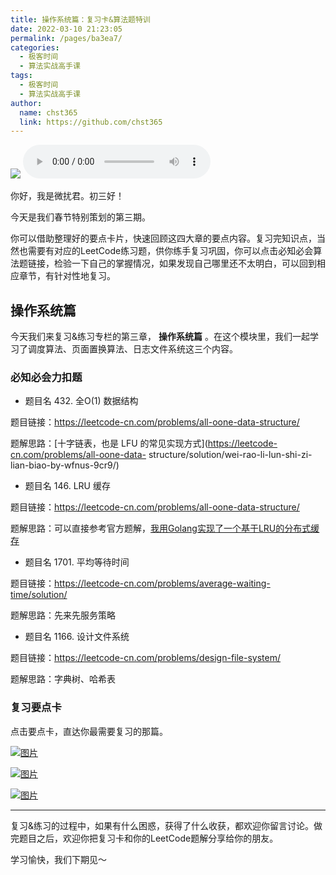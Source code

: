 ```yaml
---
title: 操作系统篇：复习卡&算法题特训
date: 2022-03-10 21:23:05
permalink: /pages/ba3ea7/
categories: 
  - 极客时间
  - 算法实战高手课
tags: 
  - 极客时间
  - 算法实战高手课
author: 
  name: chst365
  link: https://github.com/chst365
---
```

![](https://cdn.jsdelivr.net/gh/chst365/bolgImgs/imgs/topImgs/295.jpg)
<audio title="即学即练.操作系统篇：复习卡&算法题特训" src="https://static001.geekbang.org/resource/audio/46/99/46f45c66c53566a34f9acf3fa6d5de99.mp3" controls="controls"></audio> 


你好，我是微扰君。初三好！

今天是我们春节特别策划的第三期。

你可以借助整理好的要点卡片，快速回顾这四大章的要点内容。复习完知识点，当然也需要有对应的LeetCode练习题，供你练手复习巩固，你可以点击必知必会算法题链接，检验一下自己的掌握情况，如果发现自己哪里还不太明白，可以回到相应章节，有针对性地复习。

## 操作系统篇

今天我们来复习&练习专栏的第三章， **操作系统篇** 。在这个模块里，我们一起学习了调度算法、页面置换算法、日志文件系统这三个内容。

### 必知必会力扣题

  * 题目名 432. 全O(1) 数据结构

题目链接：<https://leetcode-cn.com/problems/all-oone-data-structure/>

题解思路：[十字链表，也是 LFU 的常见实现方式](https://leetcode-cn.com/problems/all-oone-data-
structure/solution/wei-rao-li-lun-shi-zi-lian-biao-by-wfnus-9cr9/)

  * 题目名 146. LRU 缓存

题目链接：<https://leetcode-cn.com/problems/all-oone-data-structure/>

题解思路：可以直接参考官方题解，[我用Golang实现了一个基于LRU的分布式缓存](http://github.com/wfnuser/burrow)

  * 题目名 1701. 平均等待时间

题目链接：<https://leetcode-cn.com/problems/average-waiting-time/solution/>

题解思路：先来先服务策略

  * 题目名 1166. 设计文件系统

题目链接：<https://leetcode-cn.com/problems/design-file-system/>

题解思路：字典树、哈希表

### 复习要点卡

点击要点卡，直达你最需要复习的那篇。

[![图片](https://static001.geekbang.org/resource/image/4c/49/4c2de65435f492804e32105187ab8f49.jpg?wh=1242x2208)](https://time.geekbang.org/column/article/476869)

[![图片](https://static001.geekbang.org/resource/image/a1/01/a1318d3a8edcb52ebbc46f644f299701.jpg?wh=1242x2208)](https://time.geekbang.org/column/article/477414)

[![图片](https://static001.geekbang.org/resource/image/60/f7/609534973955216fb5c7103596e61ff7.jpg?wh=1242x2208)](https://time.geekbang.org/column/article/478396)

* * *

复习&练习的过程中，如果有什么困惑，获得了什么收获，都欢迎你留言讨论。做完题目之后，欢迎你把复习卡和你的LeetCode题解分享给你的朋友。

学习愉快，我们下期见～

